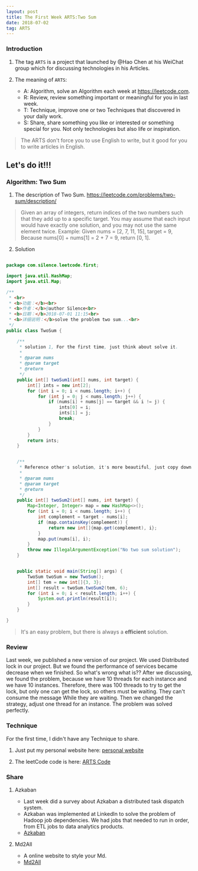 ```yaml
---
layout: post
title: The First Week ARTS:Two Sum
date: 2018-07-02
tag: ARTS
---
```


### Introduction
1. The tag `ARTS` is a project that launched by @Hao Chen at his WeiChat group which for discussing technologies in his Articles.

2. The meaning of `ARTS`:
   - A: Algorithm, solve an Algorithm each week at https://leetcode.com.
   - R: Review, review something important or meaningful for you in last week.
   - T: Technique, improve one or two Techniques that discovered in your daily work.
   - S: Share, share something you like or interested or something special for you. Not only technologies but also life or inspiration.


> The ARTS don't force you to use English to write, but it good for you to write articles in English.

## Let's do it!!!

### Algorithm: Two Sum
1. The description of Two Sum. https://leetcode.com/problems/two-sum/description/

> Given an array of integers, return indices of the two numbers such that they add up to a specific target.
> You may assume that each input would have exactly one solution, and you may not use the same element twice.
> Example:
> Given nums = \[2, 7, 11, 15\], target = 9,
> Because nums\[0\] + nums\[1\] = 2 + 7 = 9,
> return \[0, 1\].

2. Solution

```java

package com.silence.leetcode.first;

import java.util.HashMap;
import java.util.Map;

/**
 * <br>
 * <b>功能：</b><br>
 * <b>作者：</b>@author Silence<br>
 * <b>日期：</b>2018-07-01 11:15<br>
 * <b>详细说明：</b>solve the problem two sum...<br>
 */
public class TwoSum {

    /**
     * solution 1, For the first time, just think about solve it.
     *
     * @param nums
     * @param target
     * @return
     */
    public int[] twoSum1(int[] nums, int target) {
        int[] ints = new int[2];
        for (int i = 0; i < nums.length; i++) {
            for (int j = 0; j < nums.length; j++) {
                if (nums[i] + nums[j] == target && i != j) {
                    ints[0] = i;
                    ints[1] = j;
                    break;
                }
            }
        }
        return ints;
    }


    /**
     * Reference other's solution, it's more beautiful, just copy down and record it.
     *
     * @param nums
     * @param target
     * @return
     */
    public int[] twoSum2(int[] nums, int target) {
        Map<Integer, Integer> map = new HashMap<>();
        for (int i = 0; i < nums.length; i++) {
            int complement = target - nums[i];
            if (map.containsKey(complement)) {
                return new int[]{map.get(complement), i};
            }
            map.put(nums[i], i);
        }
        throw new IllegalArgumentException("No two sum solution");
    }


    public static void main(String[] args) {
        TwoSum twoSum = new TwoSum();
        int[] tem = new int[]{3, 3};
        int[] result = twoSum.twoSum2(tem, 6);
        for (int i = 0; i < result.length; i++) {
            System.out.println(result[i]);
        }
    }

}

```
> It's an easy problem, but there is always a **efficient** solution.

### Review
Last week, we published a new version of our project. We used Distributed lock in our project.
But we found the performance of services became decrease when we finished.
So what's wrong what is??
After we discussing, we found the problem, because we have 10 threads for each instance and we have 10 instances. Therefore, there was 100
threads to try to get the lock, but only one can get the lock, so others must be waiting. They can't consume the message While they are waiting.
Then we changed the strategy, adjust one thread for an instance. The problem was solved perfectly.

### Technique
For the first time, I didn't have any Technique to share.
1. Just put my personal website here:
    [personal website](http://zxsilence.me/)

2. The leetCode code is here:
    [ARTS Code](https://github.com/zhuSilence/ARTS)


### Share
1. Azkaban
    - Last week did a survey about Azkaban a distributed task dispatch system.
    - Azkaban was implemented at LinkedIn to solve the problem of Hadoop job dependencies. We had jobs that needed to run in order, from ETL jobs to data analytics products.
    -  [Azkaban](http://zxsilence.me/2018/06/%E4%BB%BB%E5%8A%A1%E8%B0%83%E5%BA%A6Azkaban/)

2. Md2All
    - A online website to style your Md.
    - [Md2All](http://md.aclickall.com/)
